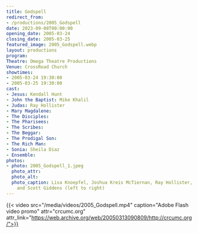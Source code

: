 ```yaml
---
title: Godspell
redirect_from:
- /productions/2005_Godspell
date: 2023-09-08T00:00:00
opening_date: 2005-03-24
closing_date: 2005-03-25
featured_image: 2005_Godspell.webp
layout: productions
program:
Theatre: Omega Theatre Productions
Venue: CrossRoad Church
showtimes: 
- 2005-03-24 19:30:00
- 2005-03-25 19:30:00
cast:
- Jesus: Kendall Hunt
- John the Baptist: Mike Khalil
- Judas: Ray Hollister
- Mary Magdalene:
- The Disciples:
- The Pharisees:
- The Scribes:
- The Beggar:
- The Prodigal Son:
- The Rich Man:
- Sonia: Sheila Diaz
- Ensemble:
photos:
- photo: 2005_Godspell_1.jpeg
  photo_attr:
  photo_alt:
  photo_caption: Lisa Knoepfel, Joshua Kreis McTiernan, Ray Hollister, Sheila Diaz
    and Scott Giddens (left to right)
---
```

{{< video src="/media/videos/2005_Godspell.mp4" caption="Adobe Flash video promo" attr="crcumc.org" attr_link="https://web.archive.org/web/20050313090809/http://crcumc.org/">}}
